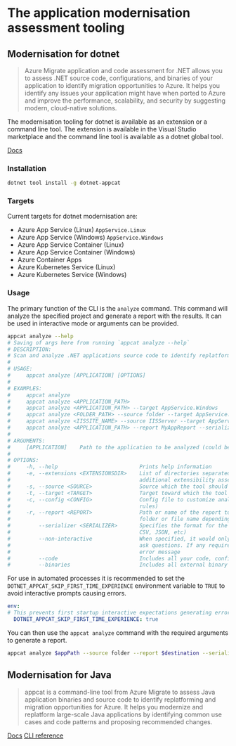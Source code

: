 # The application modernisation assessment tooling

## Modernisation for dotnet

> Azure Migrate application and code assessment for .NET allows you to assess .NET source code, configurations, and binaries of your application to identify migration opportunities to Azure. It helps you identify any issues your application might have when ported to Azure and improve the performance, scalability, and security by suggesting modern, cloud-native solutions.

The modernisation tooling for dotnet is available as an extension or a command line tool. The extension is available in the Visual Studio marketplace and the command line tool is available as a dotnet global tool.

[Docs](https://learn.microsoft.com/en-us/azure/migrate/appcat/dotnet)

### Installation

```bash
dotnet tool install -g dotnet-appcat
```

### Targets

Current targets for dotnet modernisation are:

- Azure App Service (Linux) `AppService.Linux`
- Azure App Service (Windows) `AppService.Windows`
- Azure App Service Container (Linux)
- Azure App Service Container (Windows)
- Azure Container Apps
- Azure Kubernetes Service (Linux)
- Azure Kubernetes Service (Windows)  

### Usage

The primary function of the CLI is the `analyze` command. This command will analyze the specified project and generate a report with the results. It can be used in interactive mode or arguments can be provided.

```bash
appcat analyze --help
# Saving of args here from running `appcat analyze --help`
# DESCRIPTION:
# Scan and analyze .NET applications source code to identify replatforming and migration opportunities for Azure.
# 
# USAGE:
#     appcat analyze [APPLICATION] [OPTIONS]
# 
# EXAMPLES:
#     appcat analyze
#     appcat analyze <APPLICATION_PATH>
#     appcat analyze <APPLICATION_PATH> --target AppService.Windows
#     appcat analyze <FOLDER_PATH> --source folder --target AppService.Windows
#     appcat analyze <IISSITE_NAME> --source IISServer --target AppService.Linux --config <CONFIG_PATH>
#     appcat analyze <APPLICATION_PATH> --report MyAppReport --serializer html --code --binaries
# 
# ARGUMENTS:
#     [APPLICATION]    Path to the application to be analyzed (could be repo folder, solution or project file path)
# 
# OPTIONS:
#     -h, --help                          Prints help information
#     -e, --extensions <EXTENSIONSDIR>    List of directories separated by ':' and containing exports.json file with
#                                         additional extensibility assemblies
#     -s, --source <SOURCE>               Source which the tool should analyze (Solution, Folder, IISServer)
#     -t, --target <TARGET>               Target toward which the tool should analyze the application
#     -c, --config <CONFIG>               Config file to customize analysis (select binaries, add or modify analysis
#                                         rules)
#     -r, --report <REPORT>               Path or name of the report to be generated after analysis is complete (could be
#                                         folder or file name depending on specified serializer)
#         --serializer <SERIALIZER>       Specifies the format for the report to be used after analysis is complete (HTML,
#                                         CSV, JSON, etc)
#         --non-interactive               When specified, it would only use arguments specified in command line and not
#                                         ask questions. If any required piece of data missing it would stop and print an
#                                         error message
#         --code                          Includes all your code, configs and settings in selected projects
#         --binaries                      Includes all external binary dependencies of selected projects
```

For use in automated processes it is recommended to set the `DOTNET_APPCAT_SKIP_FIRST_TIME_EXPERIENCE` environment variable to `TRUE` to avoid interactive prompts causing errors.

```yaml
env:
# This prevents first startup interactive expectations generating errors for the app cat CLI👇
  DOTNET_APPCAT_SKIP_FIRST_TIME_EXPERIENCE: true
```

You can then use the `appcat analyze` command with the required arguments to generate a report.

```bash
appcat analyze $appPath --source folder --report $destination --serializer json --non-interactive --code --binaries --target $target
```

## Modernisation for Java

> appcat is a command-line tool from Azure Migrate to assess Java application binaries and source code to identify replatforming and migration opportunities for Azure. It helps you modernize and replatform large-scale Java applications by identifying common use cases and code patterns and proposing recommended changes.

[Docs](https://learn.microsoft.com/en-us/azure/migrate/appcat/java)
[CLI reference](https://azure.github.io/appcat-docs/cli/)